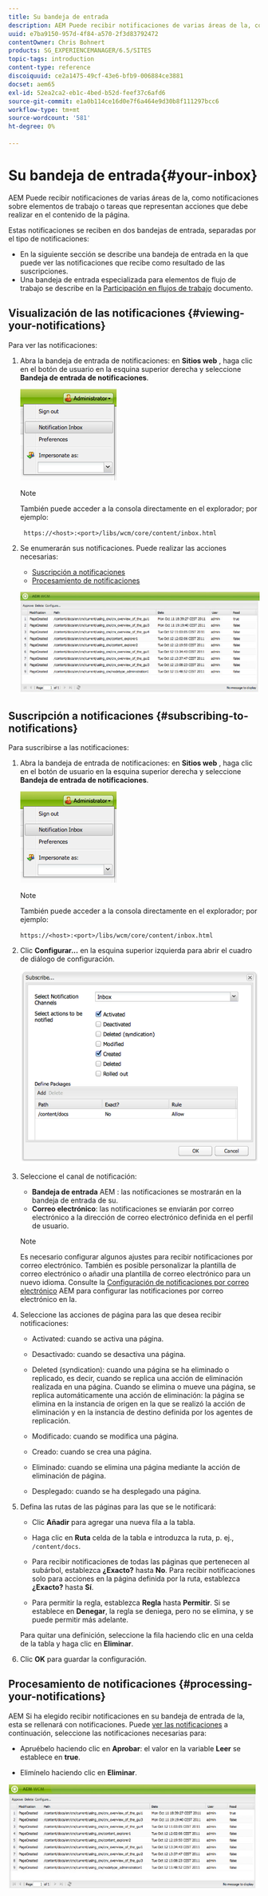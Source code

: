 ```yaml
---
title: Su bandeja de entrada
description: AEM Puede recibir notificaciones de varias áreas de la, como notificaciones sobre elementos de trabajo o tareas que representan acciones que debe realizar en el contenido de la página.
uuid: e7ba9150-957d-4f84-a570-2f3d83792472
contentOwner: Chris Bohnert
products: SG_EXPERIENCEMANAGER/6.5/SITES
topic-tags: introduction
content-type: reference
discoiquuid: ce2a1475-49cf-43e6-bfb9-006884ce3881
docset: aem65
exl-id: 52ea2ca2-eb1c-4bed-b52d-feef37c6afd6
source-git-commit: e1a0b114ce16d0e7f6a464e9d30b8f111297bcc6
workflow-type: tm+mt
source-wordcount: '581'
ht-degree: 0%

---
```


# Su bandeja de entrada{#your-inbox}

AEM Puede recibir notificaciones de varias áreas de la, como notificaciones sobre elementos de trabajo o tareas que representan acciones que debe realizar en el contenido de la página.

Estas notificaciones se reciben en dos bandejas de entrada, separadas por el tipo de notificaciones:

* En la siguiente sección se describe una bandeja de entrada en la que puede ver las notificaciones que recibe como resultado de las suscripciones.
* Una bandeja de entrada especializada para elementos de flujo de trabajo se describe en la [Participación en flujos de trabajo](/help/sites-classic-ui-authoring/classic-workflows-participating.md) documento.

## Visualización de las notificaciones {#viewing-your-notifications}

Para ver las notificaciones:

1. Abra la bandeja de entrada de notificaciones: en **Sitios web** , haga clic en el botón de usuario en la esquina superior derecha y seleccione **Bandeja de entrada de notificaciones**.

   ![screen_shot_2012-02-08at105226am](assets/screen_shot_2012-02-08at105226am.png)

   >[!NOTE]
   >
   >También puede acceder a la consola directamente en el explorador; por ejemplo:
   >
   >
   >` https://<host>:<port>/libs/wcm/core/content/inbox.html`

1. Se enumerarán sus notificaciones. Puede realizar las acciones necesarias:

   * [Suscripción a notificaciones](#subscribing-to-notifications)
   * [Procesamiento de notificaciones](#processing-your-notifications)

   ![chlimage_1-4](assets/chlimage_1-4.jpeg)

## Suscripción a notificaciones {#subscribing-to-notifications}

Para suscribirse a las notificaciones:

1. Abra la bandeja de entrada de notificaciones: en **Sitios web** , haga clic en el botón de usuario en la esquina superior derecha y seleccione **Bandeja de entrada de notificaciones**.

   ![screen_shot_2012-02-08at105226am-1](assets/screen_shot_2012-02-08at105226am-1.png)

   >[!NOTE]
   >
   >También puede acceder a la consola directamente en el explorador; por ejemplo:
   >
   >
   >`https://<host>:<port>/libs/wcm/core/content/inbox.html`

1. Clic **Configurar...** en la esquina superior izquierda para abrir el cuadro de diálogo de configuración.

   ![screen_shot_2012-02-08at111056am](assets/screen_shot_2012-02-08at111056am.png)

1. Seleccione el canal de notificación:

   * **Bandeja de entrada** AEM : las notificaciones se mostrarán en la bandeja de entrada de su.
   * **Correo electrónico**: las notificaciones se enviarán por correo electrónico a la dirección de correo electrónico definida en el perfil de usuario.

   >[!NOTE]
   >
   >Es necesario configurar algunos ajustes para recibir notificaciones por correo electrónico. También es posible personalizar la plantilla de correo electrónico o añadir una plantilla de correo electrónico para un nuevo idioma. Consulte la [Configuración de notificaciones por correo electrónico](/help/sites-administering/notification.md#configuringemailnotification) AEM para configurar las notificaciones por correo electrónico en la.

1. Seleccione las acciones de página para las que desea recibir notificaciones:

   * Activated: cuando se activa una página.
   * Desactivado: cuando se desactiva una página.
   * Deleted (syndication): cuando una página se ha eliminado o replicado, es decir, cuando se replica una acción de eliminación realizada en una página.
Cuando se elimina o mueve una página, se replica automáticamente una acción de eliminación: la página se elimina en la instancia de origen en la que se realizó la acción de eliminación y en la instancia de destino definida por los agentes de replicación.

   * Modificado: cuando se modifica una página.
   * Creado: cuando se crea una página.
   * Eliminado: cuando se elimina una página mediante la acción de eliminación de página.
   * Desplegado: cuando se ha desplegado una página.

1. Defina las rutas de las páginas para las que se le notificará:

   * Clic **Añadir** para agregar una nueva fila a la tabla.
   * Haga clic en **Ruta** celda de la tabla e introduzca la ruta, p. ej., `/content/docs`.

   * Para recibir notificaciones de todas las páginas que pertenecen al subárbol, establezca **¿Exacto?** hasta **No**.
Para recibir notificaciones solo para acciones en la página definida por la ruta, establezca **¿Exacto?** hasta **Sí**.

   * Para permitir la regla, establezca **Regla** hasta **Permitir**. Si se establece en **Denegar**, la regla se deniega, pero no se elimina, y se puede permitir más adelante.

   Para quitar una definición, seleccione la fila haciendo clic en una celda de la tabla y haga clic en **Eliminar**.

1. Clic **OK** para guardar la configuración.

## Procesamiento de notificaciones {#processing-your-notifications}

AEM Si ha elegido recibir notificaciones en su bandeja de entrada de la, esta se rellenará con notificaciones. Puede [ver las notificaciones](#viewing-your-notifications) a continuación, seleccione las notificaciones necesarias para:

* Apruébelo haciendo clic en **Aprobar**: el valor en la variable **Leer** se establece en **true**.

* Elimínelo haciendo clic en **Eliminar**.

![chlimage_1-5](assets/chlimage_1-5.jpeg)
